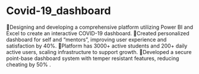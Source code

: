 # Covid-19_dashboard
Designing and developing a comprehensive platform utilizing Power BI and Excel to create an interactive COVID-19 dashboard.
Created personalized dashboard for self and “mentors”, improving user experience and satisfaction by 40%.
Platform has 3000+ active students and 200+ daily active users, scaling infrastructure to support growth.
Developed a secure point-base dashboard system with temper resistant features, reducing cheating by 50% . 
